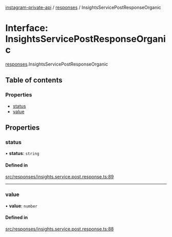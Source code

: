 [instagram-private-api](../../README.md) / [responses](../../modules/responses.md) / InsightsServicePostResponseOrganic

# Interface: InsightsServicePostResponseOrganic

[responses](../../modules/responses.md).InsightsServicePostResponseOrganic

## Table of contents

### Properties

- [status](InsightsServicePostResponseOrganic.md#status)
- [value](InsightsServicePostResponseOrganic.md#value)

## Properties

### status

• **status**: `string`

#### Defined in

[src/responses/insights.service.post.response.ts:89](https://github.com/Nerixyz/instagram-private-api/blob/4971f34/src/responses/insights.service.post.response.ts#L89)

___

### value

• **value**: `number`

#### Defined in

[src/responses/insights.service.post.response.ts:88](https://github.com/Nerixyz/instagram-private-api/blob/4971f34/src/responses/insights.service.post.response.ts#L88)
